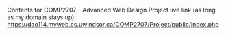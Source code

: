 Contents for COMP2707 - Advanced Web Design
Project live link (as long as my domain stays up): https://dao114.myweb.cs.uwindsor.ca/COMP2707/Project/public/index.php
